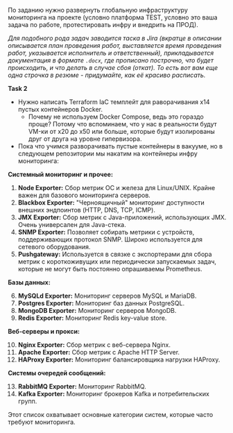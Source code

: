 

По заданию нужно развернуть глобальную инфраструктуру мониторинга на проекте (условно платформа TEST, условно это ваша задача по работе, протестировать инфру и внедрить на ПРОД).

_Для подобного рода задач заводится таска в Jira (вкратце в описании описывается план проведения работ, выставляется время проведения работ, указывается исполнитель и ответственный), прикладывается документация в формате `.docx`, где прописано построчно, что будет происходить, и что делать в случае сбоя (откат). То есть вот вам еще одна строчка в резюме - придумайте, как её красиво расписать._

**Task 2**

- Нужно написать Terraform IaC темплейт для раворачивания x14 пустых контейнеров Docker.
  - Почему не используем Docker Compose, ведь это гораздо проще? Потому что вспоминаем, что у нас в реальности будут VM-ки от x20 до x50 или больше, которые будут изолированы друг от друга на уровне гипервизора.
- Пока что учимся разворачивать пустые контейнеры в вакууме, но в следующем репозитории мы накатим на контейнеры инфру мониторинга:

**Системный мониторинг и прочее:**

1. **Node Exporter:** Сбор метрик ОС и железа для Linux/UNIX. Крайне важен для базового мониторинга серверов.
2. **Blackbox Exporter:** "Черноящичный" мониторинг доступности внешних эндпоинтов (HTTP, DNS, TCP, ICMP).
3. **JMX Exporter:** Сбор метрик с Java-приложений, использующих JMX. Очень универсален для Java-стека.
4. **SNMP Exporter:** Позволяет собирать метрики с устройств, поддерживающих протокол SNMP. Широко используется для сетевого оборудования.
5. **Pushgateway:** Используется в связке с экспортерами для сбора метрик с короткоживущих или периодически запускаемых задач, которые не могут быть постоянно опрашиваемы Prometheus.

**Базы данных:**

6.  **MySQLd Exporter:** Мониторинг серверов MySQL и MariaDB.
7.  **Postgres Exporter:** Мониторинг баз данных PostgreSQL.
8.  **MongoDB Exporter:** Мониторинг серверов MongoDB.
9.  **Redis Exporter:** Мониторинг Redis key-value store.

**Веб-серверы и прокси:**

10. **Nginx Exporter:** Сбор метрик с веб-сервера Nginx.
11. **Apache Exporter:** Сбор метрик с Apache HTTP Server.
12. **HAProxy Exporter:** Мониторинг балансировщика нагрузки HAProxy.

**Системы очередей сообщений:**

13. **RabbitMQ Exporter:** Мониторинг RabbitMQ.
14. **Kafka Exporter:** Мониторинг брокеров Kafka и потребительских групп.

Этот список охватывает основные категории систем, которые часто требуют мониторинга.
